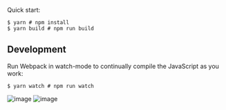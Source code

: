
Quick start:

```
$ yarn # npm install
$ yarn build # npm run build
````

## Development

Run Webpack in watch-mode to continually compile the JavaScript as you work:

```
$ yarn watch # npm run watch
```

![image](https://github.com/AbdelrahmanAwad24/Meme-generator-/assets/109104803/12c5a10c-e82e-495b-a735-7b22973959b6)
![image](https://github.com/AbdelrahmanAwad24/Meme-generator-/assets/109104803/10dd1eae-3fdd-42dd-b7e8-e59db37b0c1c)


